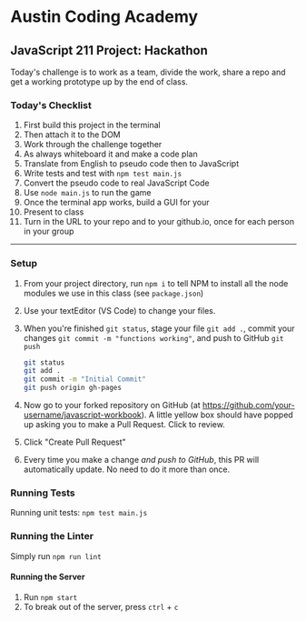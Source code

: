 # Austin Coding Academy

## JavaScript 211 Project: Hackathon

Today's challenge is to work as a team, divide the work, share a repo and get a working prototype up by the end of class.

### Today's Checklist

1. First build this project in the terminal
1. Then attach it to the DOM
1. Work through the challenge together
1. As always whiteboard it and make a code plan
1. Translate from English to pseudo code then to JavaScript
1. Write tests and test with `npm test main.js`
1. Convert the pseudo code to real JavaScript Code
1. Use `node main.js` to run the game
1. Once the terminal app works, build a GUI for your
1. Present to class
1. Turn in the URL to your repo and to your github.io, once for each person in your group


******

### Setup

1. From your project directory, run `npm i` to tell NPM to install all the
node modules we use in this class (see `package.json`)
1. Use your textEditor (VS Code) to change your files.
1. When you're finished `git status`, stage your file `git add .`, commit your changes `git commit -m "functions working"`, and push to
GitHub `git push`
    ```bash
    git status
    git add .
    git commit -m "Initial Commit"
    git push origin gh-pages
    ```

1. Now go to your forked repository on GitHub (at
  https://github.com/your-username/javascript-workbook). A little yellow box
  should have popped up asking you to make a Pull Request. Click to review.

1. Click "Create Pull Request"

1. Every time you make a change *and push to GitHub*, this PR will automatically
update. No need to do it more than once.

### Running Tests

Running unit tests: `npm test main.js`

### Running the Linter

Simply run `npm run lint`

#### Running the Server

1. Run `npm start`
1. To break out of the server, press `ctrl` + `c`
